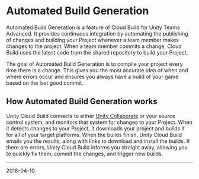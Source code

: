 # Automated Build Generation

Automated Build Generation is a feature of Cloud Build for Unity Teams Advanced. It provides continuous integration by automating the publishing of changes and building your Project whenever a team member makes changes to the project. When a team member commits a change, Cloud Build uses the latest code from the shared repository to build your Project.

The goal of Automated Build Generation is to compile your project every time there is a change. This gives you the most accurate idea of when and where errors occur and ensures you always have a build of your game based on the last good commit.

## How Automated Build Generation works

Unity Cloud Build connects to either [Unity Collaborate](UnityCollaborate) or your source control system, and monitors that system for changes to your Project. When it detects changes to your Project, it downloads your project and builds it for all of your target platforms. When the builds finish, Unity Cloud Build emails you the results, along with links to download and install the builds. If there are errors, Unity Cloud Build informs you straight away, allowing you to quickly fix them, commit the changes, and trigger new builds.


-----
<span class="page-edit">2018-04-10  <!-- include IncludeTextAmendPageYesEdit --></span>